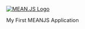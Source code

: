 [![MEAN.JS Logo](http://meanjs.org/img/logo-small.png)](http://meanjs.org/)



My First MEANJS Application
